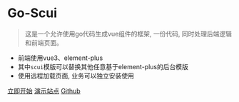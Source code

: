 # Go-Scui

> 这是一个允许使用go代码生成vue组件的框架, 一份代码, 同时处理后端逻辑和前端页面。

- 前端使用vue3、element-plus
- 其中`scui`模版可以替换其他任意基于element-plus的后台模版
- 使用远程加载页面, 业务可以独立安装使用

[立即开始](zh-cn/)
[演示站点](#introduction)
[Github](#https://github.com/go-home-admin/go-scui)